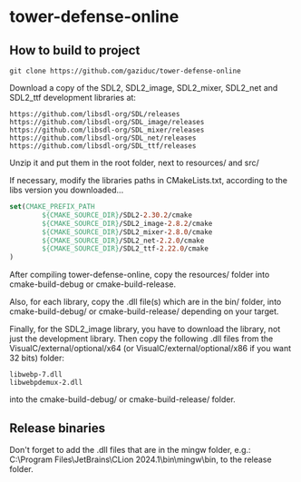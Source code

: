 # tower-defense-online

## How to build to project

```shell
git clone https://github.com/gaziduc/tower-defense-online
```

Download a copy of the SDL2, SDL2_image, SDL2_mixer, SDL2_net and SDL2_ttf development libraries at:

```
https://github.com/libsdl-org/SDL/releases
https://github.com/libsdl-org/SDL_image/releases
https://github.com/libsdl-org/SDL_mixer/releases
https://github.com/libsdl-org/SDL_net/releases
https://github.com/libsdl-org/SDL_ttf/releases
```

Unzip it and put them in the root folder, next to resources/ and src/

If necessary, modify the libraries paths in CMakeLists.txt, according to the libs version you downloaded...

```cmake
set(CMAKE_PREFIX_PATH
        ${CMAKE_SOURCE_DIR}/SDL2-2.30.2/cmake
        ${CMAKE_SOURCE_DIR}/SDL2_image-2.8.2/cmake
        ${CMAKE_SOURCE_DIR}/SDL2_mixer-2.8.0/cmake
        ${CMAKE_SOURCE_DIR}/SDL2_net-2.2.0/cmake
        ${CMAKE_SOURCE_DIR}/SDL2_ttf-2.22.0/cmake
)
```
After compiling tower-defense-online, copy the resources/ folder into cmake-build-debug or cmake-build-release.

Also, for each library, copy the .dll file(s) which are in the bin/ folder, into cmake-build-debug/ or cmake-build-release/ depending on your target.

Finally, for the SDL2_image library, you have to download the library, not just the development library. Then copy the following .dll files from the VisualC/external/optional/x64 (or VisualC/external/optional/x86 if you want 32 bits) folder:
```
libwebp-7.dll
libwebpdemux-2.dll
```

into the cmake-build-debug/ or cmake-build-release/ folder.

## Release binaries

Don't forget to add the .dll files that are in the mingw folder, e.g.: C:\Program Files\JetBrains\CLion 2024.1\bin\mingw\bin, to the release folder.